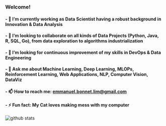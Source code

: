 ### Welcome! 

#### - 🔭 I’m currently working as Data Scientist having a robust background in Innovation & Data Analysis
#### - 🤝 I’m looking to collaborate on all kinds of Data Projects (Python, Java, R, SQL, Go), from data exploration to algorithms industrialization 
#### - 🤔 I’m looking for continuous improvement of my skills in DevOps & Data Engineering
#### - 💬 Ask me about Machine Learning, Deep Learning, MLOPs, Reinforcement Learning, Web Applications, NLP, Computer Vision, DataViz
#### - 📫 How to reach me: emmanuel.bonnet.lim@gmail.com 
#### - ⚡ Fun fact: My Cat loves making mess with my computer

![github stats](https://github-readme-stats.vercel.app/api?username=Manu87DS&show_icons=true&theme=radical)

